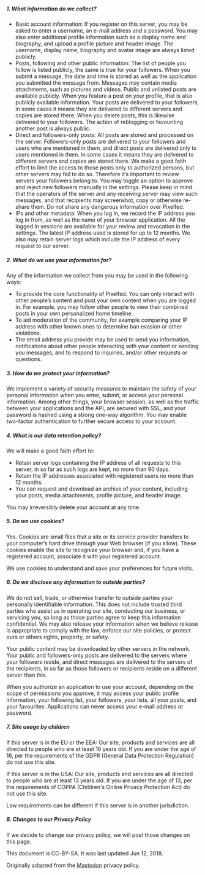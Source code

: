 ##### 1\. What information do we collect?

*   Basic account information: If you register on this server, you may be asked to enter a username, an e-mail address and a password. You may also enter additional profile information such as a display name and biography, and upload a profile picture and header image. The username, display name, biography and avatar image are always listed publicly.
*   Posts, following and other public information: The list of people you follow is listed publicly, the same is true for your followers. When you submit a message, the date and time is stored as well as the application you submitted the message from. Messages may contain media attachments, such as pictures and videos. Public and unlisted posts are available publicly. When you feature a post on your profile, that is also publicly available information. Your posts are delivered to your followers, in some cases it means they are delivered to different servers and copies are stored there. When you delete posts, this is likewise delivered to your followers. The action of reblogging or favouriting another post is always public.
*   Direct and followers-only posts: All posts are stored and processed on the server. Followers-only posts are delivered to your followers and users who are mentioned in them, and direct posts are delivered only to users mentioned in them. In some cases it means they are delivered to different servers and copies are stored there. We make a good faith effort to limit the access to those posts only to authorized persons, but other servers may fail to do so. Therefore it’s important to review servers your followers belong to. You may toggle an option to approve and reject new followers manually in the settings. Please keep in mind that the operators of the server and any receiving server may view such messages, and that recipients may screenshot, copy or otherwise re-share them. Do not share any dangerous information over Pixelfed.
*   IPs and other metadata: When you log in, we record the IP address you log in from, as well as the name of your browser application. All the logged in sessions are available for your review and revocation in the settings. The latest IP address used is stored for up to 12 months. We also may retain server logs which include the IP address of every request to our server.

##### 2\. What do we use your information for?

Any of the information we collect from you may be used in the following ways:

*   To provide the core functionality of Pixelfed. You can only interact with other people’s content and post your own content when you are logged in. For example, you may follow other people to view their combined posts in your own personalized home timeline.
*   To aid moderation of the community, for example comparing your IP address with other known ones to determine ban evasion or other violations.
*   The email address you provide may be used to send you information, notifications about other people interacting with your content or sending you messages, and to respond to inquiries, and/or other requests or questions.

##### 3\. How do we protect your information?

We implement a variety of security measures to maintain the safety of your personal information when you enter, submit, or access your personal information. Among other things, your browser session, as well as the traffic between your applications and the API, are secured with SSL, and your password is hashed using a strong one-way algorithm. You may enable two-factor authentication to further secure access to your account.

##### 4\. What is our data retention policy?

We will make a good faith effort to:

*   Retain server logs containing the IP address of all requests to this server, in so far as such logs are kept, no more than 90 days.
*   Retain the IP addresses associated with registered users no more than 12 months.
*   You can request and download an archive of your content, including your posts, media attachments, profile picture, and header image.

You may irreversibly delete your account at any time.

##### 5\. Do we use cookies?

Yes. Cookies are small files that a site or its service provider transfers to your computer’s hard drive through your Web browser (if you allow). These cookies enable the site to recognize your browser and, if you have a registered account, associate it with your registered account.

We use cookies to understand and save your preferences for future visits.

##### 6\. Do we disclose any information to outside parties?

We do not sell, trade, or otherwise transfer to outside parties your personally identifiable information. This does not include trusted third parties who assist us in operating our site, conducting our business, or servicing you, so long as those parties agree to keep this information confidential. We may also release your information when we believe release is appropriate to comply with the law, enforce our site policies, or protect ours or others rights, property, or safety.

Your public content may be downloaded by other servers in the network. Your public and followers-only posts are delivered to the servers where your followers reside, and direct messages are delivered to the servers of the recipients, in so far as those followers or recipients reside on a different server than this.

When you authorize an application to use your account, depending on the scope of permissions you approve, it may access your public profile information, your following list, your followers, your lists, all your posts, and your favourites. Applications can never access your e-mail address or password.

##### 7\. Site usage by children

If this server is in the EU or the EEA: Our site, products and services are all directed to people who are at least 16 years old. If you are under the age of 16, per the requirements of the GDPR (General Data Protection Regulation) do not use this site.

If this server is in the USA: Our site, products and services are all directed to people who are at least 13 years old. If you are under the age of 13, per the requirements of COPPA (Children's Online Privacy Protection Act) do not use this site.

Law requirements can be different if this server is in another jurisdiction.

##### 8\. Changes to our Privacy Policy

If we decide to change our privacy policy, we will post those changes on this page.

This document is CC-BY-SA. It was last updated Jun 12, 2018.

Originally adapted from the [Mastodon](https://mastodon.social/terms) privacy policy.